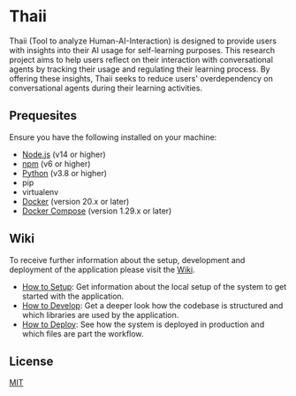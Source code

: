 # Thaii

Thaii (Tool to analyze Human-AI-Interaction) is designed to provide users with insights into their AI usage for self-learning purposes. This research project aims to help users reflect on their interaction with conversational agents by tracking their usage and regulating their learning process. By offering these insights, Thaii seeks to reduce users' overdependency on conversational agents during their learning activities.

## Prequesites

Ensure you have the following installed on your machine:

- [Node.js](https://nodejs.org/en) (v14 or higher)
- [npm](https://www.npmjs.com/) (v6 or higher)
- [Python](https://www.python.org/) (v3.8 or higher)
- pip
- virtualenv
- [Docker](https://docs.docker.com/get-docker/) (version 20.x or later)
- [Docker Compose](https://docs.docker.com/compose/install/) (version 1.29.x or later)

## Wiki

To receive further information about the setup, development and deployment of the application please visit the [Wiki](https://github.com/ls1intum/Thaii/wiki).
- [How to Setup](https://github.com/ls1intum/Thaii/wiki/(1)-How-to-Setup): Get information about the local setup of the system to get started with the application.
- [How to Develop](https://github.com/ls1intum/Thaii/wiki/(2)-How-to-Develop): Get a deeper look how the codebase is structured and which libraries are used by the application.
- [How to Deploy](https://github.com/ls1intum/Thaii/wiki/(3)-How-to-Deploy): See how the system is deployed in production and which files are part the workflow.
  
## License

[MIT](https://choosealicense.com/licenses/mit/)

